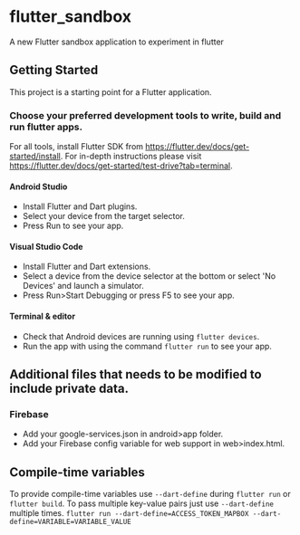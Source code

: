 # flutter_sandbox

A new Flutter sandbox application to experiment in flutter

## Getting Started

This project is a starting point for a Flutter application.

### Choose your preferred development tools to write, build and run flutter apps.
For all tools, install Flutter SDK from <https://flutter.dev/docs/get-started/install>.
For in-depth instructions please visit <https://flutter.dev/docs/get-started/test-drive?tab=terminal>.
#### Android Studio
- Install Flutter and Dart plugins.
- Select your device from the target selector.
- Press Run to see your app.

#### Visual Studio Code
- Install Flutter and Dart extensions.
- Select a device from the device selector at the bottom or select 'No Devices' and launch a simulator.
- Press Run>Start Debugging or press F5 to see your app.

#### Terminal & editor
- Check that Android devices are running using `flutter devices`.
- Run the app with using the command `flutter run` to see your app.

## Additional files that needs to be modified to include private data.
### Firebase
- Add your google-services.json in android>app folder.
- Add your Firebase config variable for web support in web>index.html.

## Compile-time variables
To provide compile-time variables use `--dart-define` during `flutter run` or `flutter build`. To pass multiple key-value pairs just use `--dart-define` multiple times.
`flutter run --dart-define=ACCESS_TOKEN_MAPBOX --dart-define=VARIABLE=VARIABLE_VALUE`
